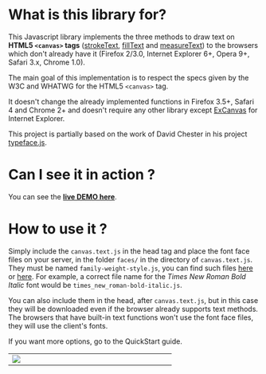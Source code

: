 # What is this library for? #
This Javascript library implements the three methods to draw text on **HTML5 `<canvas>` tags** ([strokeText](http://www.whatwg.org/specs/web-apps/current-work/multipage/the-canvas-element.html#dom-context-2d-stroketext), [fillText](http://www.whatwg.org/specs/web-apps/current-work/multipage/the-canvas-element.html#dom-context-2d-filltext) and [measureText](http://www.whatwg.org/specs/web-apps/current-work/multipage/the-canvas-element.html#dom-context-2d-measuretext)) to the browsers which don't already have it (Firefox 2/3.0, Internet Explorer 6+, Opera 9+, Safari 3.x, Chrome 1.0).

The main goal of this implementation is to respect the specs given by the W3C and WHATWG for the HTML5 `<canvas>` tag.

It doesn't change the already implemented functions in Firefox 3.5+, Safari 4 and Chrome 2+ and doesn't require any other library except [ExCanvas](http://code.google.com/p/explorercanvas/) for Internet Explorer.

This project is partially based on the work of David Chester in his project [typeface.js](http://typeface.neocracy.org/).

# Can I see it in action ? #
You can see the **[live DEMO here](http://canvas-text.googlecode.com/svn/trunk/examples/index.html)**.

# How to use it ? #
Simply include the `canvas.text.js` in the head tag and place the font face files on your server, in the folder `faces/` in the directory of `canvas.text.js`. They must be named `family-weight-style.js`, you can find such files [here](http://typeface.neocracy.org/fonts.html) or [here](http://www.madasplayground.com/fonts/). For example, a correct file name for the _Times New Roman Bold Italic_ font would be `times_new_roman-bold-italic.js`.

You can also include them in the head, after `canvas.text.js`, but in this case they will be downloaded even if the browser already supports text methods. The browsers that have built-in text functions won't use the font face files, they will use the client's fonts.

If you want more options, go to the QuickStart guide.

<table width='100%'><tr>
<td align='center'><a href='http://canvas-text.googlecode.com/svn/trunk/examples/index.html'><img src='http://canvas-text.googlecode.com/svn/images/transformations.png' /></a></td>
<td width='280'></td>
</tr></table>